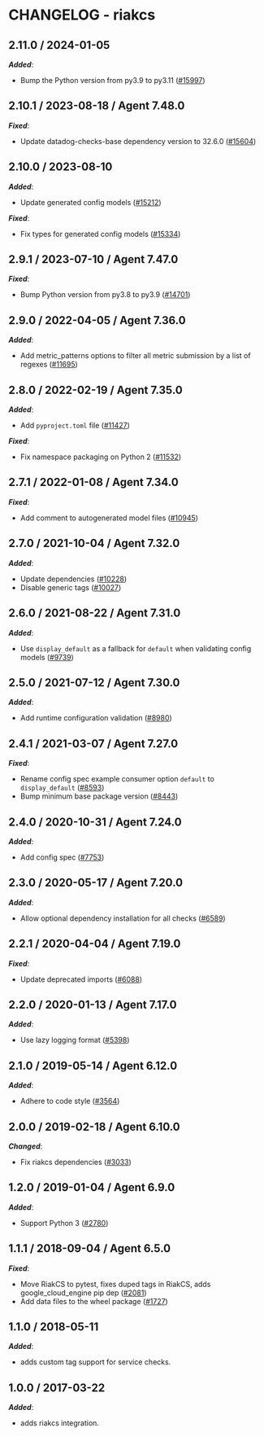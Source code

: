# CHANGELOG - riakcs

<!-- towncrier release notes start -->

## 2.11.0 / 2024-01-05

***Added***:

* Bump the Python version from py3.9 to py3.11 ([#15997](https://github.com/DataDog/integrations-core/pull/15997))

## 2.10.1 / 2023-08-18 / Agent 7.48.0

***Fixed***:

* Update datadog-checks-base dependency version to 32.6.0 ([#15604](https://github.com/DataDog/integrations-core/pull/15604))

## 2.10.0 / 2023-08-10

***Added***:

* Update generated config models ([#15212](https://github.com/DataDog/integrations-core/pull/15212))

***Fixed***:

* Fix types for generated config models ([#15334](https://github.com/DataDog/integrations-core/pull/15334))

## 2.9.1 / 2023-07-10 / Agent 7.47.0

***Fixed***:

* Bump Python version from py3.8 to py3.9 ([#14701](https://github.com/DataDog/integrations-core/pull/14701))

## 2.9.0 / 2022-04-05 / Agent 7.36.0

***Added***:

* Add metric_patterns options to filter all metric submission by a list of regexes ([#11695](https://github.com/DataDog/integrations-core/pull/11695))

## 2.8.0 / 2022-02-19 / Agent 7.35.0

***Added***:

* Add `pyproject.toml` file ([#11427](https://github.com/DataDog/integrations-core/pull/11427))

***Fixed***:

* Fix namespace packaging on Python 2 ([#11532](https://github.com/DataDog/integrations-core/pull/11532))

## 2.7.1 / 2022-01-08 / Agent 7.34.0

***Fixed***:

* Add comment to autogenerated model files ([#10945](https://github.com/DataDog/integrations-core/pull/10945))

## 2.7.0 / 2021-10-04 / Agent 7.32.0

***Added***:

* Update dependencies ([#10228](https://github.com/DataDog/integrations-core/pull/10228))
* Disable generic tags ([#10027](https://github.com/DataDog/integrations-core/pull/10027))

## 2.6.0 / 2021-08-22 / Agent 7.31.0

***Added***:

* Use `display_default` as a fallback for `default` when validating config models ([#9739](https://github.com/DataDog/integrations-core/pull/9739))

## 2.5.0 / 2021-07-12 / Agent 7.30.0

***Added***:

* Add runtime configuration validation ([#8980](https://github.com/DataDog/integrations-core/pull/8980))

## 2.4.1 / 2021-03-07 / Agent 7.27.0

***Fixed***:

* Rename config spec example consumer option `default` to `display_default` ([#8593](https://github.com/DataDog/integrations-core/pull/8593))
* Bump minimum base package version ([#8443](https://github.com/DataDog/integrations-core/pull/8443))

## 2.4.0 / 2020-10-31 / Agent 7.24.0

***Added***:

* Add config spec ([#7753](https://github.com/DataDog/integrations-core/pull/7753))

## 2.3.0 / 2020-05-17 / Agent 7.20.0

***Added***:

* Allow optional dependency installation for all checks ([#6589](https://github.com/DataDog/integrations-core/pull/6589))

## 2.2.1 / 2020-04-04 / Agent 7.19.0

***Fixed***:

* Update deprecated imports ([#6088](https://github.com/DataDog/integrations-core/pull/6088))

## 2.2.0 / 2020-01-13 / Agent 7.17.0

***Added***:

* Use lazy logging format ([#5398](https://github.com/DataDog/integrations-core/pull/5398))

## 2.1.0 / 2019-05-14 / Agent 6.12.0

***Added***:

* Adhere to code style ([#3564](https://github.com/DataDog/integrations-core/pull/3564))

## 2.0.0 / 2019-02-18 / Agent 6.10.0

***Changed***:

* Fix riakcs dependencies ([#3033](https://github.com/DataDog/integrations-core/pull/3033))

## 1.2.0 / 2019-01-04 / Agent 6.9.0

***Added***:

* Support Python 3 ([#2780][1])

## 1.1.1 / 2018-09-04 / Agent 6.5.0

***Fixed***:

* Move RiakCS to pytest, fixes duped tags in RiakCS, adds google_cloud_engine pip dep ([#2081][2])
* Add data files to the wheel package ([#1727][3])

## 1.1.0 / 2018-05-11

***Added***:

* adds custom tag support for service checks.

## 1.0.0 / 2017-03-22

***Added***:

* adds riakcs integration.

[1]: https://github.com/DataDog/integrations-core/pull/2780
[2]: https://github.com/DataDog/integrations-core/pull/2081
[3]: https://github.com/DataDog/integrations-core/pull/1727

